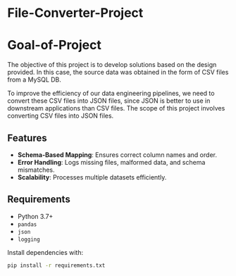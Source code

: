 # File-Converter-Project
# Goal-of-Project
The objective of this project is to develop solutions based on the design provided. In this case, the source data was obtained in the form of CSV files from a MySQL DB.

To improve the efficiency of our data engineering pipelines, we need to convert these CSV files into JSON files, since JSON is better to use in downstream applications than CSV files. The scope of this project involves converting CSV files into JSON files.

## Features
- **Schema-Based Mapping**: Ensures correct column names and order.
- **Error Handling**: Logs missing files, malformed data, and schema mismatches.
- **Scalability**: Processes multiple datasets efficiently.

## Requirements
- Python 3.7+
- `pandas`
- `json`
- `logging`

Install dependencies with:
```bash
pip install -r requirements.txt
